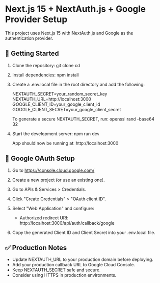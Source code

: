 # Next.js 15 + NextAuth.js + Google Provider Setup

This project uses Next.js 15 with NextAuth.js and Google as the authentication provider.

## 🔧 Getting Started

1. Clone the repository:
   git clone <your-repo-url>
   cd <your-project-folder>

2. Install dependencies:
   npm install

3. Create a .env.local file in the root directory and add the following:

   NEXTAUTH_SECRET=your_random_secret_key  
   NEXTAUTH_URL=http://localhost:3000  
   GOOGLE_CLIENT_ID=your_google_client_id  
   GOOGLE_CLIENT_SECRET=your_google_client_secret  

   To generate a secure NEXTAUTH_SECRET, run:
   openssl rand -base64 32

4. Start the development server:
   npm run dev

   App should now be running at: http://localhost:3000

## 🔐 Google OAuth Setup

1. Go to https://console.cloud.google.com/
2. Create a new project (or use an existing one).
3. Go to APIs & Services > Credentials.
4. Click "Create Credentials" > "OAuth client ID".
5. Select "Web Application" and configure:
   - Authorized redirect URI:
     http://localhost:3000/api/auth/callback/google

6. Copy the generated Client ID and Client Secret into your .env.local file.

## ✅ Production Notes

- Update NEXTAUTH_URL to your production domain before deploying.
- Add your production callback URL to Google Cloud Console.
- Keep NEXTAUTH_SECRET safe and secure.
- Consider using HTTPS in production environments.

